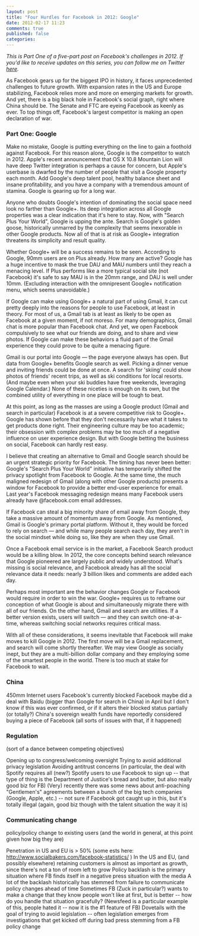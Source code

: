 ```yaml
---
layout: post
title: "Four Hurdles for Facebook in 2012: Google"
date: 2012-02-17 11:23
comments: true
published: false
categories: 
---
```


*This is Part One of a five-part post on Facebook's challenges in 2012. If you'd
like to receive updates on this series, you can follow me on Twitter
[here](https://twitter.com/paulrosania).*

As Facebook gears up for the biggest IPO in history, it faces unprecedented
challenges to future growth. With expansion rates in the US and Europe stabilizing,
Facebook relies more and more on emerging markets for growth.  And yet, there is
a big black hole in Facebook's social graph, right where China should be. The
Senate and FTC are eyeing Facebook as keenly as ever. To top things off,
Facebook's largest competitor is making an open declaration of war.

### Part One: Google

Make no mistake, Google is putting everything on the line to gain a foothold
against Facebook. For this reason alone, Google is the competitor to watch in 2012.
Apple's recent announcement that OS X 10.8 Mountain Lion will have deep Twitter
integration is perhaps a cause for concern, but Apple's userbase is dwarfed by
the number of people that visit a Google property each month. Add Google's deep
talent pool, healthy balance sheet and insane profitability, and you have a
company with a tremendous amount of stamina. Google is gearing up for a long war.

Anyone who doubts Google's intention of dominating the social space need look no
farther than Google+.  Its deep integration across all Google properties was a
clear indication that it's here to stay. Now, with "Search Plus Your World",
Google is upping the ante. Search is Google's golden goose, historically
unmarred by the complexity that seems inexorable in other Google products. Now
all of that is at risk as Google+ integration threatens its simplicity and result
quality.

Whether Google+ will be a success remains to be seen.  According to Google, 90mm
users are on Plus already. How many are active? Google has a huge incentive to
mask the true DAU and MAU numbers until they reach a menacing level.  If Plus
performs like a more typical social site (not Facebook) it's safe to say MAU is
in the 20mm range, and DAU is well under 10mm. (Excluding interaction with the
omnipresent Google+ notification menu, which seems unavoidable.)

If Google can make using Google+ a natural part of using Gmail, it can cut
pretty deeply into the reasons for people to use Facebook, at least in theory.
For most of us, a Gmail tab is at least as likely to be open as Facebook at a
given moment, if not moreso. For many demographics, Gmail chat is more popular
than Facebook chat. And yet, we open Facebook compulsively to see what our
friends are doing, and to share and view photos. If Google can make these
behaviors a fluid part of the Gmail experience they could prove to be quite a
menacing figure.

Gmail is our portal into Google &mdash; the page everyone always has open. But
data from Google+ benefits Google search as well. Picking a dinner venue and
inviting friends could be done at once. A search for 'skiing' could show photos
of friends' recent trips, as well as ski conditions for local resorts. (And
maybe even when your ski buddies have free weekends, leveraging Google Calendar.)
None of these niceties is enough on its own, but the combined utility of
everything in one place will be tough to beat.

At this point, as long as the masses are using a Google product (Gmail and
search in particular) Facebook is at a severe competitive risk to Google+.
Google has shown before that they don't necessarily have what it takes to get
products done right. Their engineering culture may be too academic; their
obsession with complex problems may be too much of a negative influence on user
experience design. But with Google betting the business on social, Facebook can
hardly rest easy.

I believe that creating an alternative to Gmail and Google search should be an
urgent strategic priority for Facebook. The timing has never been better:
Google's "Search Plus Your World" initiative has temporarily shifted the privacy
spotlight from Facebook to Google. At the same time, the much maligned redesign
of Gmail (along with other Google products) presents a window for Facebook to
provide a better end-user experience for email. Last year's Facebook messaging
redesign means many Facebook users already have @facebook.com email addresses.

If Facebook can steal a big minority share of email away from Google, they take
a massive amount of momentum away from Google. As mentioned, Gmail is Google's
primary portal platform. Without it, they would be forced to rely on search
&mdash; and while many people search each day, they aren't in the social mindset
while doing so, like they are when they use Gmail.

Once a Facebook email service is in the market, a Facebook Search product would
be a killing blow. In 2012, the core concepts behind search relevance that
Google pioneered are largely public and widely understood. What's missing is
social relevance, and Facebook already has all the social relevance data it
needs: nearly 3 billion likes and comments are added each day.

Perhaps most important are the behavior changes Google or Facebook would require
in order to win the war. Google+ requires us to reframe our conception of what
Google is about and simultaneously migrate there with all of our friends. On the
other hand, Gmail and search are utilities. If a better version exists, users
will switch &mdash; and they can switch one-at-a-time, whereas switching social
networks requires critical mass.

With all of these considerations, it seems inevitable that Facebook will make
moves to kill Google in 2012.  The first move will be a Gmail replacement, and
search will come shortly thereafter.  We may view Google as socially inept, but
they are a multi-billion dollar company and they employing some of the smartest
people in the world. There is too much at stake for Facebook to wait.

### China

450mm Internet users
Facebook's currently blocked
Facebook maybe did a deal with Baidu (bigger than Google for search in China) in April but I don't know if this was ever confirmed, or if it alters their blocked status partially (or totally?)
China's sovereign wealth funds have reportedly considered buying a piece of Facebook (all sorts of issues with that, if it happened)

### Regulation

(sort of a dance between competing objectives)

Opening up to congress/welcoming oversight
Trying to avoid additional privacy legislation
Avoiding antitrust concerns (in particular, the deal with Spotify requires all (new?) Spotify users to use Facebook to sign up -- that type of thing is the Department of Justice's bread and butter, but also really good biz for FB)
(Very) recently there was some news about anti-poaching "Gentlemen's" agreements between a bunch of the big tech companies (Google, Apple, etc.) -- not sure if Facebook got caught up in this, but it's totally illegal (again, good biz though with the talent situation the way it is)

### Communicating change

policy/policy change to existing users (and the world in general, at this point given how big they are)

Penetration in US and EU is > 50% (some ests here:  http://www.socialbakers.com/facebook-statistics/ )
In the US and EU, (and possibly elsewhere) retaining customers is almost as important as growth, since there's not a ton of room left to grow
Policy backlash is the primary situation where FB finds itself in a negative press situation with the media
A lot of the backlash historically has stemmed from failure to communicate policy changes ahead of time
Sometimes FB (Zuck in particular?) wants to make a change that they know people won't like at first, but is better -- how do you handle that situation gracefully?  (Newsfeed is a particular example of this, people hated it -- now it is the #1 feature of FB)
Dovetails with the goal of trying to avoid legislation -- often legislation emerges from investigations that get kicked off during bad press stemming from a FB policy change

